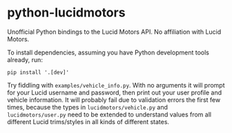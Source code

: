 # python-lucidmotors

Unofficial Python bindings to the Lucid Motors API. No affiliation with Lucid
Motors.

To install dependencies, assuming you have Python development tools already, run:

```
pip install '.[dev]'
```

Try fiddling with `examples/vehicle_info.py`. With no arguments it will prompt
for your Lucid username and password, then print out your user profile and
vehicle information. It will probably fail due to validation errors the first
few times, because the types in `lucidmotors/vehicle.py` and
`lucidmotors/user.py` need to be extended to understand values from all
different Lucid trims/styles in all kinds of different states.
